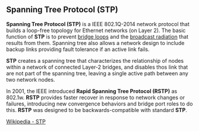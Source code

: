 ## Spanning Tree Protocol (STP)

**Spanning Tree Protocol (STP)** is a IEEE 802.1Q-2014 network protocol that builds a loop-free topology for Ethernet networks (on Layer 2).
The basic function of **STP** is to prevent [bridge loops](https://en.wikipedia.org/wiki/Switching_loop) and the [broadcast radiation](https://en.wikipedia.org/wiki/Broadcast_storm) that results from them.
Spanning tree also allows a network design to include backup links providing fault tolerance if an active link fails.

**STP** creates a spanning tree that characterizes the relationship of nodes within a network of connected Layer-2 bridges, and disables thos link that are not part of the spanning tree, leaving a single active path between any two network nodes.

In 2001, the IEEE introduced **Rapid Spanning Tree Protocol (RSTP)** as 802.1w.
**RSTP** provides faster recover in response to network changes or failures, introducing new convergence behaviors and bridge port roles to do this.
**RSTP** was designed to be backwards-compatible with standard **STP**.

[Wikipedia - STP](https://en.wikipedia.org/wiki/Spanning_Tree_Protocol)
